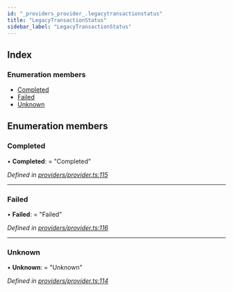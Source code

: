 ```yaml
---
id: "_providers_provider_.legacytransactionstatus"
title: "LegacyTransactionStatus"
sidebar_label: "LegacyTransactionStatus"
---
```


## Index

### Enumeration members

* [Completed](_providers_provider_.legacytransactionstatus.md#completed)
* [Failed](_providers_provider_.legacytransactionstatus.md#failed)
* [Unknown](_providers_provider_.legacytransactionstatus.md#unknown)

## Enumeration members

###  Completed

• **Completed**: = "Completed"

*Defined in [providers/provider.ts:115](https://github.com/nearprotocol/nearlib/blob/bae5ebc/src.ts/providers/provider.ts#L115)*

___

###  Failed

• **Failed**: = "Failed"

*Defined in [providers/provider.ts:116](https://github.com/nearprotocol/nearlib/blob/bae5ebc/src.ts/providers/provider.ts#L116)*

___

###  Unknown

• **Unknown**: = "Unknown"

*Defined in [providers/provider.ts:114](https://github.com/nearprotocol/nearlib/blob/bae5ebc/src.ts/providers/provider.ts#L114)*
